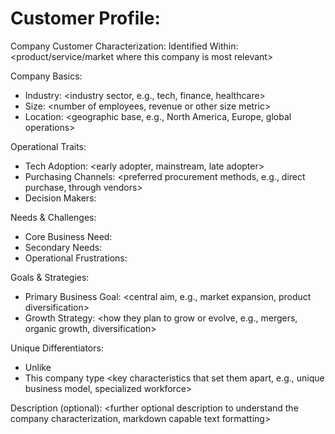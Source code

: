 # Customer Profile: <descriptive title of exploration challenge>

Company Customer Characterization: <descriptive title for the company type>
Identified Within: <product/service/market where this company is most relevant>

Company Basics:
- Industry: <industry sector, e.g., tech, finance, healthcare>
- Size: <number of employees, revenue or other size metric>
- Location: <geographic base, e.g., North America, Europe, global operations>

Operational Traits:
- Tech Adoption: <early adopter, mainstream, late adopter>
- Purchasing Channels: <preferred procurement methods, e.g., direct purchase, through vendors>
- Decision Makers: <who in the company typically makes purchasing or partnership decisions>

Needs & Challenges:
- Core Business Need: <primary business problem they face or need they address>
- Secondary Needs: <other relevant business needs>
- Operational Frustrations: <common challenges or pain points in their operations>

Goals & Strategies:
- Primary Business Goal: <central aim, e.g., market expansion, product diversification>
- Growth Strategy: <how they plan to grow or evolve, e.g., mergers, organic growth, diversification>

Unique Differentiators:
- Unlike <another company type or competitor>
- This company type <key characteristics that set them apart, e.g., unique business model, specialized workforce>

Description (optional): <further optional description to understand the company characterization, markdown capable text formatting>

